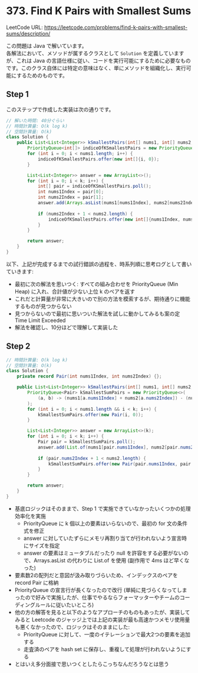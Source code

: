 # 373. Find K Pairs with Smallest Sums

LeetCode URL: https://leetcode.com/problems/find-k-pairs-with-smallest-sums/description/

この問題は Java で解いています。  
各解法において、メソッドが属するクラスとして `Solution` を定義していますが、これは Java の言語仕様に従い、コードを実行可能にするために必要なものです。このクラス自体には特定の意味はなく、単にメソッドを組織化し、実行可能にするためのものです。

## Step 1

このステップで作成した実装は次の通りです。

```java
// 解いた時間: 40分ぐらい
// 時間計算量: O(k log k)
// 空間計算量: O(k)
class Solution {
    public List<List<Integer>> kSmallestPairs(int[] nums1, int[] nums2, int k) {
        PriorityQueue<int[]> indiceOfKSmallestPairs = new PriorityQueue<>((a, b) -> (nums1[a[0]] + nums2[a[1]]) - (nums1[b[0]] + nums2[b[1]]));
        for (int i = 0; i < nums1.length; i++) {
            indiceOfKSmallestPairs.offer(new int[]{i, 0});
        }

        List<List<Integer>> answer = new ArrayList<>();
        for (int i = 0; i < k; i++) {
            int[] pair = indiceOfKSmallestPairs.poll();
            int nums1Index = pair[0];
            int nums2Index = pair[1];
            answer.add(Arrays.asList(nums1[nums1Index], nums2[nums2Index]));
            
            if (nums2Index + 1 < nums2.length) {
                indiceOfKSmallestPairs.offer(new int[]{nums1Index, nums2Index + 1});
            }
        }

        return answer;
    }
}
```

以下、上記が完成するまでの試行錯誤の過程を、時系列順に思考ログとして書いていきます:

- 最初に次の解法を思いつく: すべての組み合わせを PriorityQueue (Min Heap) に入れ、合計値が少ない上位 k のペアを返す
- これだと計算量が非常に大きいので別の方法を模索するが、期待通りに機能するものが見つからない
- 見つからないので最初に思いついた解法を試しに動かしてみるも案の定 Time Limit Exceeded
- 解法を確認し、10分ほどで理解して実装した

## Step 2

```java
// 時間計算量: O(k log k)
// 空間計算量: O(k)
class Solution {
    private record Pair(int nums1Index, int nums2Index) {};

    public List<List<Integer>> kSmallestPairs(int[] nums1, int[] nums2, int k) {
        PriorityQueue<Pair> kSmallestSumPairs = new PriorityQueue<>(
            (a, b) -> (nums1[a.nums1Index] + nums2[a.nums2Index]) - (nums1[b.nums1Index] + nums2[b.nums2Index])
        );
        for (int i = 0; i < nums1.length && i < k; i++) {
            kSmallestSumPairs.offer(new Pair(i, 0));
        }

        List<List<Integer>> answer = new ArrayList<>(k);
        for (int i = 0; i < k; i++) {
            Pair pair = kSmallestSumPairs.poll();
            answer.add(List.of(nums1[pair.nums1Index], nums2[pair.nums2Index]));
            
            if (pair.nums2Index + 1 < nums2.length) {
                kSmallestSumPairs.offer(new Pair(pair.nums1Index, pair.nums2Index + 1));
            }
        }

        return answer;
    }
}
```

- 基底ロジックはそのままで、Step 1 で実施できていなかったいくつかの処理効率化を実施
    - PriorityQueue に k 個以上の要素はいらないので、最初の for 文の条件式を修正
    - answer に対していたずらにメモリ再割り当てが行われないよう宣言時にサイズを指定
    - answer の要素はミュータブルだったり null を許容をする必要がないので、Arrays.asList の代わりに List.of を使用 (副作用で 4ms ほど早くなった)
- 要素数2の配列だと意図が汲み取りづらいため、インデックスのペアを record Pair に格納
- PriorityQueue の宣言行が長くなったので改行 (単純に見づらくなってしまったので好みで実施したが、仕事でやるならフォーマッターやチームのコーディングルールに従いたいところ)
- 他の方の解答を見ると以下のようなアプローチのものもあったが、実装してみると Leetcode のジャッジ上では上記の実装が最も高速かつメモリ使用量も悪くなかったので、ロジックはそのままにした:
    - PriorityQueue に対して、一度のイテレーションで最大2つの要素を追加する
    - 走査済のペアを hash set に保存し、重複して処理が行われないようにする
- とはいえ多分面接で思いつくとしたらこっちなんだろうなとは思う
